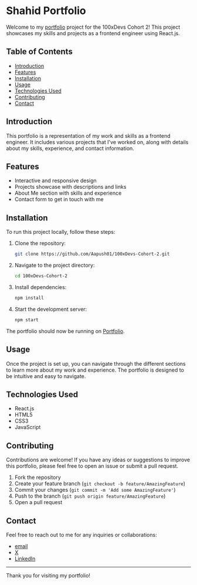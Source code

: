  # Shahid Portfolio

Welcome to my [portfolio](https://aapush01.vercel.app/) project for the 100xDevs Cohort 2! This project showcases my skills and projects as a frontend engineer using React.js.

## Table of Contents

- [Introduction](#introduction)
- [Features](#features)
- [Installation](#installation)
- [Usage](#usage)
- [Technologies Used](#technologies-used)
- [Contributing](#contributing)
- [Contact](#contact)

## Introduction

This portfolio is a representation of my work and skills as a frontend engineer. It includes various projects that I've worked on, along with details about my skills, experience, and contact information.

## Features

- Interactive and responsive design
- Projects showcase with descriptions and links
- About Me section with skills and experience
- Contact form to get in touch with me

## Installation

To run this project locally, follow these steps:

1. Clone the repository:
    ```sh
    git clone https://github.com/Aapush01/100xDevs-Cohort-2.git
    ```
2. Navigate to the project directory:
    ```sh
    cd 100xDevs-Cohort-2
    ```
3. Install dependencies:
    ```sh
    npm install
    ```
4. Start the development server:
    ```sh
    npm start
    ```

The portfolio should now be running on [Portfolio](https://my-portfolio-three-sigma-82.vercel.app/).

## Usage

Once the project is set up, you can navigate through the different sections to learn more about my work and experience. The portfolio is designed to be intuitive and easy to navigate.

## Technologies Used

- React.js
- HTML5
- CSS3
- JavaScript
 

## Contributing

Contributions are welcome! If you have any ideas or suggestions to improve this portfolio, please feel free to open an issue or submit a pull request.

1. Fork the repository
2. Create your feature branch (`git checkout -b feature/AmazingFeature`)
3. Commit your changes (`git commit -m 'Add some AmazingFeature'`)
4. Push to the branch (`git push origin feature/AmazingFeature`)
5. Open a pull request

 

## Contact

Feel free to reach out to me for any inquiries or collaborations:

- [email](mailto:mdshahidafridi.lnjpit@gmail.com)
- [X](https://x.com/Aapush2)
- [LinkedIn](https://www.linkedin.com/in/md-shahidafridi/)

---

Thank you for visiting my portfolio!
